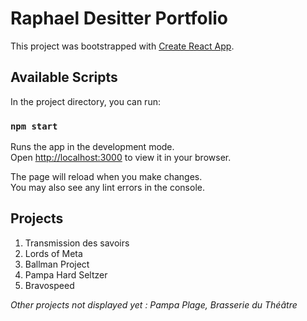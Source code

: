 # Raphael Desitter Portfolio

This project was bootstrapped with [Create React App](https://github.com/facebook/create-react-app).

## Available Scripts

In the project directory, you can run:

### `npm start`

Runs the app in the development mode.\
Open [http://localhost:3000](http://localhost:3000) to view it in your browser.

The page will reload when you make changes.\
You may also see any lint errors in the console.

## Projects

1. Transmission des savoirs
2. Lords of Meta
3. Ballman Project
4. Pampa Hard Seltzer
5. Bravospeed

*Other projects not displayed yet : Pampa Plage, Brasserie du Théâtre*
